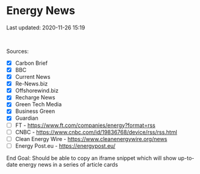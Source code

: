 # Energy News

Last updated: 2020-11-26 15:19

<br>

Sources:

- [x] Carbon Brief
- [x] BBC
- [x] Current News
- [x] Re-News.biz
- [x] Offshorewind.biz
- [x] Recharge News
- [x] Green Tech Media
- [x] Business Green
- [x] Guardian
- [ ] FT - https://www.ft.com/companies/energy?format=rss
- [ ] CNBC - https://www.cnbc.com/id/19836768/device/rss/rss.html
- [ ] Clean Energy Wire - https://www.cleanenergywire.org/news
- [ ] Energy Post.eu - https://energypost.eu/

End Goal: Should be able to copy an iframe snippet which will show up-to-date energy news in a series of article cards
